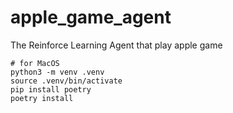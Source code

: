 # apple_game_agent
The Reinforce Learning Agent that play apple game 

```
# for MacOS
python3 -m venv .venv
source .venv/bin/activate
pip install poetry
poetry install 
```